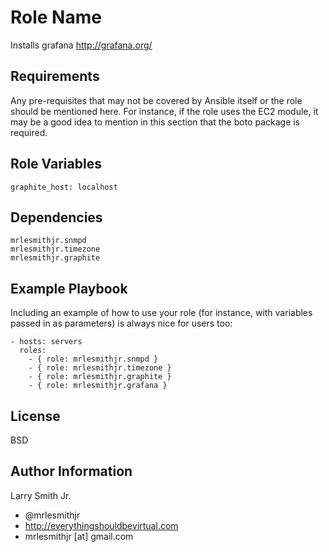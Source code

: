 Role Name
=========

Installs grafana http://grafana.org/

Requirements
------------

Any pre-requisites that may not be covered by Ansible itself or the role should be mentioned here. For instance, if the role uses the EC2 module, it may be a good idea to mention in this section that the boto package is required.

Role Variables
--------------

````
graphite_host: localhost
````

Dependencies
------------

````
mrlesmithjr.snmpd
mrlesmithjr.timezone
mrlesmithjr.graphite
````

Example Playbook
----------------

Including an example of how to use your role (for instance, with variables passed in as parameters) is always nice for users too:

    - hosts: servers
      roles:
        - { role: mrlesmithjr.snmpd }
        - { role: mrlesmithjr.timezone }
        - { role: mrlesmithjr.graphite }
        - { role: mrlesmithjr.grafana }

License
-------

BSD

Author Information
------------------

Larry Smith Jr.
- @mrlesmithjr
- http://everythingshouldbevirtual.com
- mrlesmithjr [at] gmail.com
